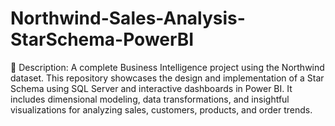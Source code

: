 # Northwind-Sales-Analysis-StarSchema-PowerBI
📝 Description: A complete Business Intelligence project using the Northwind dataset. This repository showcases the design and implementation of a Star Schema using SQL Server and interactive dashboards in Power BI. It includes dimensional modeling, data transformations, and insightful visualizations for analyzing sales, customers, products, and order trends.
